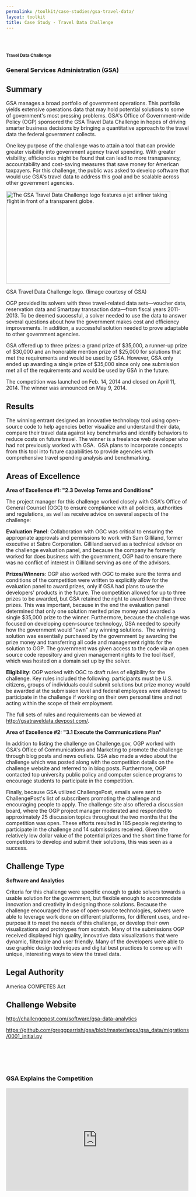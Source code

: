 ```yaml
---
permalink: /toolkit/case-studies/gsa-travel-data/
layout: toolkit
title: Case Study - Travel Data Challenge
---
```




<!--// OPEN #page-wrap //-->
<div id="page-wrap">


<div class="inner-page-wrap has-no-sidebar portfolio-type-standard row clearfix">

<!-- OPEN article -->
<article
class="portfolio-article col-sm-12 clearfix post-8201 portfolio type-portfolio status-publish has-post-thumbnail hentry portfolio-category-software portfolio-category-analytics portfolio-category-2-3 portfolio-category-3-1"
id="8201" itemscope="" itemtype="http://schema.org/CreativeWork">


<div class="portfolio-item-content">


<div class="container port-detail-media-container"><!-- OPEN .container -->

<figure class="media-wrap col-sm-12">
</figure>

</div><!-- CLOSE .container -->

<div class="grid-container usa-section">

<section class="article-body-wrap col-sm-9">
<section class="portfolio-detail-description">
<div class="body-text clearfix" itemprop="description">
<section class="container">
<div class="row">
<div class="blank_spacer col-sm-12 " style="height:30px;"></div>
</div>
</section>
<section class="container">
<div class="row">
<div class="spb_content_element col-sm-12 spb_text_column">
<div class="spb_wrapper clearfix">
<h1>Travel Data Challenge</h1>
<h3 style="border-bottom: 1px solid #e4e4e4;"  class="spb-heading spb-text-heading"><span>General Services Administration (GSA)</span>
</h3>

<h2>Summary</h2>
<p>GSA manages a broad portfolio of government operations. This
portfolio yields extensive operations data that may hold
potential solutions to some of government's most pressing
problems. GSA's Office of Government-wide Policy (OGP)
sponsored the GSA Travel Data Challenge in hopes of driving
smarter business decisions by bringing a quantitative
approach to the travel data the federal government
collects.</p>
<p>One key purpose of the challenge was to attain a tool that
can provide greater visibility into government agency travel
spending. With greater visibility, efficiencies might be
found that can lead to more transparency, accountability and
cost-saving measures that save money for American taxpayers.
For this challenge, the public was asked to develop software
that would use GSA's travel data to address this goal and be
scalable across other government agencies.</p>
<div id="attachment_8268" style="max-width: 460px"
class="wp-caption alignleft"><a
href="{{ site.baseurl }}/assets/images/toolkit/case-studies/GSA-Travel-Data-Challenge-1024x576-768x432.jpg"><img
class="wp-image-8268"
src="{{ site.baseurl }}/assets/images/toolkit/case-studies/GSA-Travel-Data-Challenge-1024x576-768x432.jpg"
alt="The GSA Travel Data Challenge logo features a jet airliner taking flight in front of a transparent globe."
sizes="(max-width: 450px) 100vw, 450px" width="450"
height="253"></a>
<p class="wp-caption-text">GSA Travel Data Challenge logo.
(Iimage courtesy of GSA)</p></div>
<p>OGP provided its solvers with three travel-related data
sets—voucher data, reservation data and Smartpay transaction
data—from fiscal years 2011-2013. To be deemed successful, a
solver needed to use the data to answer several questions
about how the government makes cost and efficiency
improvements. In addition, a successful solution needed to
prove adaptable to other government agencies.</p>
<p>GSA offered up to three prizes: a grand prize of $35,000, a
runner-up prize of $30,000 and an honorable mention prize of
$25,000 for solutions that met the requirements and would be
used by GSA. However, GSA only ended up awarding a single
prize of $35,000 since only one submission met all of the
requirements and would be used by GSA in the future.</p>
<p>The competition was launched on Feb. 14, 2014 and closed on
April 11, 2014. The winner was announced on May 9, 2014.</p>
<h2>Results</h2>
<p>The winning entrant designed an innovative technology tool
using open-source code to help agencies better visualize and
understand their data, compare their travel data against key
benchmarks and identify behaviors to reduce costs on future
travel. The winner is a freelance web developer who had not
previously worked with GSA.&nbsp; GSA plans to incorporate
concepts from this tool into future capabilities to provide
agencies with comprehensive travel spending analysis and
benchmarking.</p>
<h2>Areas of Excellence</h2>
<p><strong>Area of Excellence #1: "2.3 Develop Terms and
Conditions"</strong></p>
<p>The project manager for this challenge worked closely with
GSA's Office of General Counsel (OGC) to ensure compliance
with all policies, authorities and regulations, as well as
receive advice on several aspects of the challenge:</p>
<p><strong>Evaluation Panel</strong>: Collaboration with OGC was
critical to ensuring the appropriate approvals and
permissions to work with Sam Gilliland, former executive at
Sabre Corporation. Gilliland served as a technical advisor
on the challenge evaluation panel, and because the company
he formerly worked for does business with the government,
OGP had to ensure there was no conflict of interest in
Gilliland serving as one of the advisors.</p>
<p><strong>Prizes/Winners</strong>: OGP also worked with OGC to
make sure the terms and conditions of the competition were
written to explicitly allow for the evaluation panel to
award prizes, only if GSA had plans to use the developers'
products in the future. The competition allowed for up to
three prizes to be awarded, but GSA retained the right to
award fewer than three prizes. This was important, because
in the end the evaluation panel determined that only one
solution merited prize money and awarded a single $35,000
prize to the winner. Furthermore, because the challenge was
focused on developing open-source technology, GSA needed to
specify how the government would "own" any winning
solutions.&nbsp; The winning solution was essentially
purchased by the government by awarding the prize money and
transferring all code and management rights for the solution
to OGP. The government was given access to the code via an
open source code repository and given management rights to
the tool itself, which was hosted on a domain set up by the
solver.</p>
<p><strong>Eligibility</strong>: OGP worked with OGC to draft
rules of eligibility for the challenge. Key rules included
the following: participants must be U.S. citizens, groups of
individuals could submit solutions but prize money would be
awarded at the submission level and federal employees were
allowed to participate in the challenge if working on their
own personal time and not acting within the scope of their
employment.</p>
<p>The full sets of rules and requirements can be viewed at <a
href="http://gsatraveldata.devpost.com/">http://gsatraveldata.devpost.com/</a>.
</p>
<p><strong>Area of Excellence #2: "3.1 Execute the
Communications Plan"</strong></p>
<p>In addition to listing the challenge on Challenge.gov, OGP
worked with GSA's Office of Communications and Marketing to
promote the challenge through blog posts and news outlets.
GSA also made a video about the challenge which was posted
along with the competition details on the challenge website
and referred to in blog posts. Furthermore, OGP contacted
top university public policy and computer science programs
to encourage students to participate in the competition.</p>
<p>Finally, because GSA utilized ChallengePost, emails were sent
to ChallengePost's list of subscribers promoting the
challenge and encouraging people to apply. The challenge
site also offered a discussion board, where the OGP project
manager moderated and responded to approximately 25
discussion topics throughout the two months that the
competition was open. These efforts resulted in 185 people
registering to participate in the challenge and 14
submissions received. Given the relatively low dollar value
of the potential prizes and the short time frame for
competitors to develop and submit their solutions, this was
seen as a success.</p>
<h2>Challenge Type</h2>
<p><strong>Software and Analytics</strong></p>
<p>Criteria for this challenge were specific enough to guide
solvers towards a usable solution for the government, but
flexible enough to accommodate innovation and creativity in
designing those solutions. Because the challenge encouraged
the use of open-source technologies, solvers were able to
leverage work done on different platforms, for different
uses, and re-purpose it to meet the needs of this challenge,
or develop their own visualizations and prototypes from
scratch. Many of the submissions OGP received displayed high
quality, innovative data visualizations that were dynamic,
filterable and user friendly. Many of the developers were
able to use graphic design techniques and digital best
practices to come up with unique, interesting ways to view
the travel data.</p>
<h2>Legal Authority</h2>
<p>America COMPETES Act</p>
<h2></h2>
<h2>Challenge Website</h2>
<p>
<a href="http://challengepost.com/software/gsa-data-analytics">http://challengepost.com/software/gsa-data-analytics</a>
</p>
<p>
<a href="https://github.com/greggparrish/gsa/blob/master/apps/gsa_data/migrations/0001_initial.py">https://github.com/greggparrish/gsa/blob/master/apps/gsa_data/migrations/0001_initial.py</a>
</p>

</div>
</div>
</div>
</section>
<section class="container">
<div class="row">
<div class="blank_spacer col-sm-12 " style="height:30px;"></div>
</div>
</section>
<section class="container">
<div class="row">
<div class="blank_spacer col-sm-12 " style="height:30px;"></div>
</div>
</section>
<section class="container">
<div class="row">
<div class="spb_video_widget spb_content_element col-sm-12">
<div class="spb_wrapper">
<h3 class="spb-heading spb_video_heading"><span>GSA Explains the Competition</span>
</h3>
<div class="sf-video-wrap">
<iframe src="https://www.youtube.com/embed/r3jEx0dwIcQ?feature=oembed"
allowfullscreen="" width="500" height="281"
frameborder="0"></iframe>
</div>
</div>
</div>
</div>
</section>

</div>
</section>
</section>


</div>


</div>





<!-- CLOSE article -->
</article>

</div>


<!--// WordPress Hook //-->

<!--// CLOSE #page-wrap //-->
